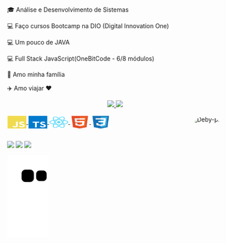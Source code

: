 🎓 Análise e Desenvolvimento de Sistemas

💻 Faço cursos Bootcamp na DIO (Digital Innovation One)

💻 Um pouco de  JAVA

💻 Full Stack JavaScript(OneBitCode - 6/8 módulos)

👯 Amo minha família

✈️ Amo viajar ❤


<div align="center">
  <a href="https://github.com/Deby2021">
  <img height="160em" src="https://github-readme-stats.vercel.app/api?username=Deby2021&show_icons=true&theme=dracula&include_all_commits=true&count_private=true"/>
    <img height="160em" src="https://github-readme-stats.vercel.app/api/top-langs/?username=Deby2021&layout=compact&langs_count=7&theme=dracula"/>
</div>

  <div style="display: inline_block"><br>
  <img align="center" alt="Deby-Js" height="30" width="45" src="https://raw.githubusercontent.com/devicons/devicon/master/icons/javascript/javascript-plain.svg">
  <img align="center" alt="Deby-Ts" height="30" width="45" src="https://raw.githubusercontent.com/devicons/devicon/master/icons/typescript/typescript-plain.svg">
  <img align="center" alt="Deby-React" height="30" width="45" src="https://raw.githubusercontent.com/devicons/devicon/master/icons/react/react-original.svg">
  <img align="center" alt="Deby-HTML" height="30" width="45" src="https://raw.githubusercontent.com/devicons/devicon/master/icons/html5/html5-original.svg">
  <img align="center" alt="Deby-CSS" height="30" width="45" src="https://raw.githubusercontent.com/devicons/devicon/master/icons/css3/css3-original.svg">
  <img align="right" alt="Deby-pic" height="150" style="border-radius:50px;" src="https://media.discordapp.net/attachments/639956127056134178/890373478988013628/Publicacoes_Instagram_1_1.png?width=676&height=676">
</div>


 ##

<div>
  <a href="https://www.instagram.com/debycabrera86/" target="_blank"><img src="https://img.shields.io/badge/-Instagram-%23E4405F?style=for-the-badge&logo=instagram&logoColor=white" target="_blank"></a> 
  <a href = "mailto:dcc.cabrera1986@gmail.com"><img src="https://img.shields.io/badge/-Gmail-%23333?style=for-the-badge&logo=gmail&logoColor=white" target="_blank"></a>
  <a href="https://www.linkedin.com/in/débora-cristina-cabrera-3753b8211/" target="_blank"><img src="https://img.shields.io/badge/-LinkedIn-%230077B5?style=for-the-badge&logo=linkedin&logoColor=white" target="_blank"></a> 
  
  ![Snake animation](https://github.com/rafaballerini/rafaballerini/blob/output/github-contribution-grid-snake.svg)
  
</div>


